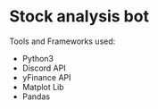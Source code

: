 # Stock analysis bot

Tools and Frameworks used:
* Python3
* Discord API
* yFinance API
* Matplot Lib
* Pandas




 